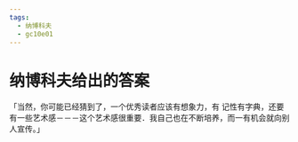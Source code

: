 ```yaml
---
tags:
  - 纳博科夫
  - gc10e01
---
```

# 纳博科夫给出的答案 

「当然，你可能已经猜到了，一个优秀读者应该有想象力，有 记性有字典，还要有一些艺术感－－－这个艺术感很重要．我自己也在不断培养，而一有机会就向别人宣传。」 
